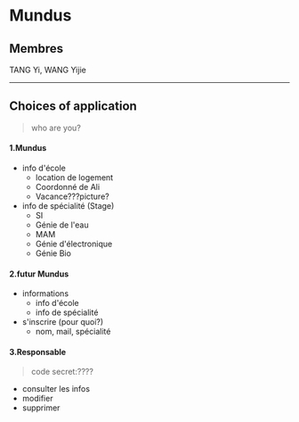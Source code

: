 # Mundus
## Membres
TANG Yi, WANG Yijie
- - -
## Choices of application
>who are you?

#### 1.Mundus
* info d'école
  * location de logement
  * Coordonné de Ali
  * Vacance???picture?
* info de spécialité (Stage)
  * SI
  * Génie de l'eau
  * MAM
  * Génie d'électronique
  * Génie Bio

#### 2.futur Mundus
* informations
  * info d'école
  * info de spécialité
* s'inscrire (pour quoi?)
  * nom, mail, spécialité

#### 3.Responsable
> code secret:???? 

* consulter les infos
* modifier
* supprimer
